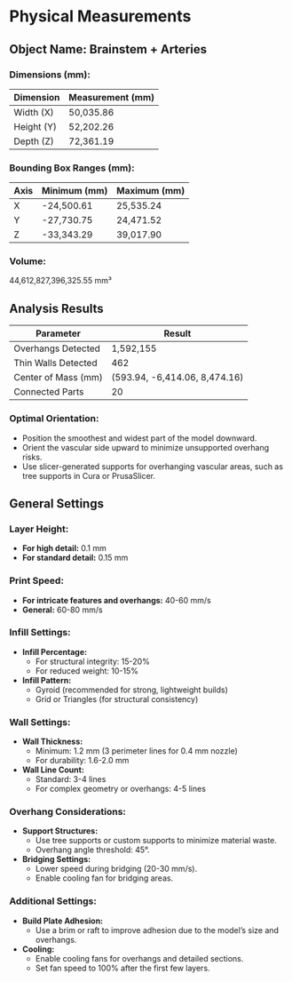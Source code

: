 
# Physical Measurements

## Object Name: Brainstem + Arteries

### Dimensions (mm):
| Dimension  | Measurement (mm) |
|------------|------------------|
| Width (X)  | 50,035.86        |
| Height (Y) | 52,202.26        |
| Depth (Z)  | 72,361.19        |

### Bounding Box Ranges (mm):
| Axis | Minimum (mm) | Maximum (mm) |
|------|--------------|--------------|
| X    | -24,500.61   | 25,535.24    |
| Y    | -27,730.75   | 24,471.52    |
| Z    | -33,343.29   | 39,017.90    |

### Volume:
44,612,827,396,325.55 mm³

## Analysis Results

| Parameter           | Result                        |
|---------------------|-------------------------------|
| Overhangs Detected  | 1,592,155                     |
| Thin Walls Detected | 462                           |
| Center of Mass (mm) | (593.94, -6,414.06, 8,474.16) |
| Connected Parts     | 20                            |

### Optimal Orientation:
- Position the smoothest and widest part of the model downward.
- Orient the vascular side upward to minimize unsupported overhang risks.
- Use slicer-generated supports for overhanging vascular areas, such as tree supports in Cura or PrusaSlicer.

## General Settings

### Layer Height:
- **For high detail:** 0.1 mm
- **For standard detail:** 0.15 mm

### Print Speed:
- **For intricate features and overhangs:** 40-60 mm/s
- **General:** 60-80 mm/s

### Infill Settings:
- **Infill Percentage:**
  - For structural integrity: 15-20%
  - For reduced weight: 10-15%
- **Infill Pattern:**
  - Gyroid (recommended for strong, lightweight builds)
  - Grid or Triangles (for structural consistency)

### Wall Settings:
- **Wall Thickness:**
  - Minimum: 1.2 mm (3 perimeter lines for 0.4 mm nozzle)
  - For durability: 1.6-2.0 mm
- **Wall Line Count:**
  - Standard: 3-4 lines
  - For complex geometry or overhangs: 4-5 lines

### Overhang Considerations:
- **Support Structures:**
  - Use tree supports or custom supports to minimize material waste.
  - Overhang angle threshold: 45°.
- **Bridging Settings:**
  - Lower speed during bridging (20-30 mm/s).
  - Enable cooling fan for bridging areas.

### Additional Settings:
- **Build Plate Adhesion:**
  - Use a brim or raft to improve adhesion due to the model’s size and overhangs.
- **Cooling:**
  - Enable cooling fans for overhangs and detailed sections.
  - Set fan speed to 100% after the first few layers.
